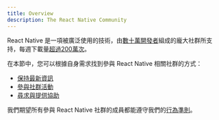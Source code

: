 ```yaml
---
title: Overview
description: The React Native Community
---
```


React Native 是一項被廣泛使用的技術，由[數十萬開發者](https://github.com/facebook/react-native/stargazers)組成的龐大社群所支持，每週下載量[超過200萬次](https://www.npmjs.com/package/react-native)。

在本節中，您可以根據自身需求找到參與 React Native 相關社群的方式：

- [保持最新資訊](staying-updated)
- [參與社群活動](communities)
- [尋求與提供協助](support)

我們期望所有參與 React Native 社群的成員都能遵守我們的[行為準則](https://github.com/facebook/react-native/blob/main/CODE_OF_CONDUCT.md)。